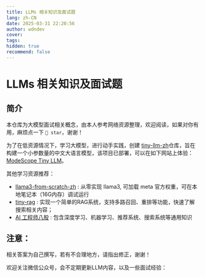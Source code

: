 ```yaml
---
title: LLMs 相关知识及面试题
lang: zh-CN
date: 2025-03-31 22:20:56
author: wdndev
cover: 
tags:
hidden: true
recommend: false
---
```


# LLMs 相关知识及面试题

## 简介

本仓库为大模型面试相关概念，由本人参考网络资源整理，欢迎阅读，如果对你有用，麻烦点一下 `🌟 star`，谢谢！

为了在低资源情况下，学习大模型，进行动手实践，创建 [tiny-llm-zh](https://github.com/wdndev/tiny-llm-zh)仓库，旨在构建一个小参数量的中文大语言模型，该项目已部署，可以在如下网站上体验：[ModeScope Tiny LLM](https://www.modelscope.cn/studios/wdndev/tiny_llm_92m_demo/summary)。


其他学习资源推荐：

- [llama3-from-scratch-zh](https://github.com/wdndev/llama3-from-scratch-zh) : 从零实现 llama3, 可加载 meta 官方权重，可在本地笔记本（16G内存）调试运行
- [tiny-rag](https://github.com/wdndev/tiny-rag) : 实现一个简单的RAG系统，支持多路召回、重排等功能，快速了解搜索相关内容；
- [AI 工程师八股](https://github.com/wdndev/ai_interview_note) : 包含深度学习、机器学习、推荐系统、搜索系统等通用知识


## 注意：

相关答案为自己撰写，若有不合理地方，请指出修正，谢谢！

欢迎关注微信公众号，会不定期更新LLM内容，以及一些面试经验：